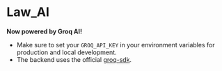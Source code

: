 # Law_AI

**Now powered by Groq AI!**

- Make sure to set your `GROQ_API_KEY` in your environment variables for production and local development.
- The backend uses the official [groq-sdk](https://www.npmjs.com/package/groq-sdk).